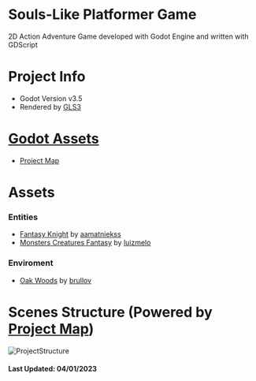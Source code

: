 # Souls-Like Platformer Game
2D Action Adventure Game developed with Godot Engine and written with GDScript

# Project Info
- Godot Version v3.5
- Rendered by [GLS3](https://docs.godotengine.org/en/stable/tutorials/rendering/gles2_gles3_differences.html)

# [Godot Assets](https://godotengine.org/asset-library/asset)
- [Project Map](https://github.com/Yogoda/Project-Map)

# Assets 
### Entities
- [Fantasy Knight](https://aamatniekss.itch.io/fantasy-knight-free-pixelart-animated-character) by [aamatniekss](https://aamatniekss.itch.io/f)
- [Monsters Creatures Fantasy](https://luizmelo.itch.io/monsters-creatures-fantasy) by [luizmelo](https://luizmelo.itch.io/)

### Enviroment
- [Oak Woods](https://brullov.itch.io/oak-woods) by [brullov](https://brullov.itch.io/)



# Scenes Structure (Powered by [Project Map](https://github.com/Yogoda/Project-Map))
![ProjectStructure](https://user-images.githubusercontent.com/59445459/210478006-c03451d3-297a-462f-9814-52c264afda53.PNG)
#### Last Updated: 04/01/2023
